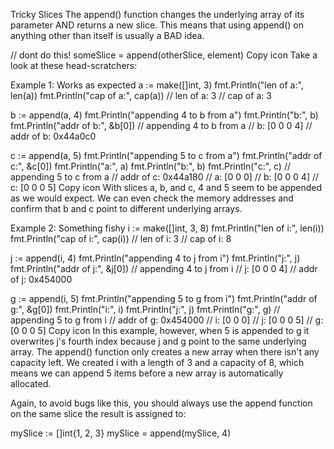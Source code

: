 Tricky Slices
The append() function changes the underlying array of its parameter AND returns a new slice. This means that using append() on anything other than itself is usually a BAD idea.

// dont do this!
someSlice = append(otherSlice, element)
Copy icon
Take a look at these head-scratchers:

Example 1: Works as expected
a := make([]int, 3)
fmt.Println("len of a:", len(a))
fmt.Println("cap of a:", cap(a))
// len of a: 3
// cap of a: 3

b := append(a, 4)
fmt.Println("appending 4 to b from a")
fmt.Println("b:", b)
fmt.Println("addr of b:", &b[0])
// appending 4 to b from a
// b: [0 0 0 4]
// addr of b: 0x44a0c0

c := append(a, 5)
fmt.Println("appending 5 to c from a")
fmt.Println("addr of c:", &c[0])
fmt.Println("a:", a)
fmt.Println("b:", b)
fmt.Println("c:", c)
// appending 5 to c from a
// addr of c: 0x44a180
// a: [0 0 0]
// b: [0 0 0 4]
// c: [0 0 0 5]
Copy icon
With slices a, b, and c, 4 and 5 seem to be appended as we would expect. We can even check the memory addresses and confirm that b and c point to different underlying arrays.

Example 2: Something fishy
i := make([]int, 3, 8)
fmt.Println("len of i:", len(i))
fmt.Println("cap of i:", cap(i))
// len of i: 3
// cap of i: 8

j := append(i, 4)
fmt.Println("appending 4 to j from i")
fmt.Println("j:", j)
fmt.Println("addr of j:", &j[0])
// appending 4 to j from i
// j: [0 0 0 4]
// addr of j: 0x454000

g := append(i, 5)
fmt.Println("appending 5 to g from i")
fmt.Println("addr of g:", &g[0])
fmt.Println("i:", i)
fmt.Println("j:", j)
fmt.Println("g:", g)
// appending 5 to g from i
// addr of g: 0x454000
// i: [0 0 0]
// j: [0 0 0 5]
// g: [0 0 0 5]
Copy icon
In this example, however, when 5 is appended to g it overwrites j's fourth index because j and g point to the same underlying array. The append() function only creates a new array when there isn't any capacity left. We created i with a length of 3 and a capacity of 8, which means we can append 5 items before a new array is automatically allocated.

Again, to avoid bugs like this, you should always use the append function on the same slice the result is assigned to:

mySlice := []int{1, 2, 3}
mySlice = append(mySlice, 4)


